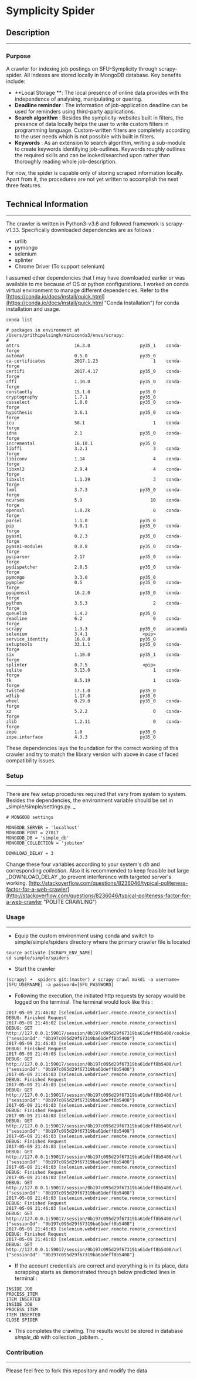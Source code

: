 # Symplicity Spider

## Description

---

### Purpose

A crawler for indexing job postings on SFU-Symplicity through scrapy-spider. All indexes are stored locally in MongoDB database. Key benefits include:

* **Local Storage **: The local presence of online data provides with the independence of analysing, manipulating or quering. 
* **Deadline reminder** : The information of job-application deadline can be used for reminders using third-party applications.
* **Search algorithm** : Besides the symplicity-websites built in filters, the presence of data locally helps the user to write custom filters in programming language. Custom-written filters are completely according to the user needs which is not possible with built in filters.
* **Keywords** : As an extension to search algorithm, writing a sub-module to create keywords identifying job-outlines. Keywords roughly outlines the required skills and can be looked/searched upon rather than thoroughly reading whole job-description.

For now, the spider is capable only of storing scraped information locally. Apart from it, the procedures are not yet written to accomplish the next three features.

## Technical Information

---

The crawler is written in Python3-v3.6 and followed framework is scrapy-v1.33. Specifically downloaded dependencies are as follows :

* urllib 
* pymongo 
* selenium
* splinter 
* Chrome Driver \(To support selenium\)

I assumed other dependencies that I may have downloaded earlier or was available to me because of OS or python configurations. I worked on conda virtual environment to manage different dependencies. Refer to the [https://conda.io/docs/install/quick.html](https://conda.io/docs/install/quick.html "Conda Installation") for conda installation and usage.

```
conda list
```

```
# packages in environment at /Users/prithipalsingh/miniconda3/envs/scrapy:
#
attrs                     16.3.0                   py35_1    conda-forge
automat                   0.5.0                    py35_0  
ca-certificates           2017.1.23                     1    conda-forge
certifi                   2017.4.17                py35_0    conda-forge
cffi                      1.10.0                   py35_0    conda-forge
constantly                15.1.0                   py35_0  
cryptography              1.7.1                    py35_0  
cssselect                 1.0.0                    py35_0    conda-forge
hypothesis                3.6.1                    py35_0    conda-forge
icu                       58.1                          1    conda-forge
idna                      2.1                      py35_0    conda-forge
incremental               16.10.1                  py35_0  
libffi                    3.2.1                         3    conda-forge
libiconv                  1.14                          4    conda-forge
libxml2                   2.9.4                         4    conda-forge
libxslt                   1.1.29                        3    conda-forge
lxml                      3.7.3                    py35_0    conda-forge
ncurses                   5.9                          10    conda-forge
openssl                   1.0.2k                        0    conda-forge
parsel                    1.1.0                    py35_0  
pip                       9.0.1                    py35_0    conda-forge
pyasn1                    0.2.3                    py35_0    conda-forge
pyasn1-modules            0.0.8                    py35_0    conda-forge
pycparser                 2.17                     py35_0    conda-forge
pydispatcher              2.0.5                    py35_0    conda-forge
pymongo                   3.3.0                    py35_0  
pympler                   0.5                      py35_0    conda-forge
pyopenssl                 16.2.0                   py35_0    conda-forge
python                    3.5.3                         2    conda-forge
queuelib                  1.4.2                    py35_0  
readline                  6.2                           0    conda-forge
scrapy                    1.3.3                    py35_0    anaconda
selenium                  3.4.1                     <pip>
service_identity          16.0.0                   py35_0  
setuptools                33.1.1                   py35_0    conda-forge
six                       1.10.0                   py35_1    conda-forge
splinter                  0.7.5                     <pip>
sqlite                    3.13.0                        1    conda-forge
tk                        8.5.19                        1    conda-forge
twisted                   17.1.0                   py35_0  
w3lib                     1.17.0                   py35_0  
wheel                     0.29.0                   py35_0    conda-forge
xz                        5.2.2                         0    conda-forge
zlib                      1.2.11                        0    conda-forge
zope                      1.0                      py35_0  
zope.interface            4.3.3                    py35_0
```

These dependencies lays the foundation for the correct working of this crawler and try to match the library version with above in case of faced compatibility issues.

### Setup

---

There are few setup procedures required that vary from system to system. Besides the dependencies, the environment variable should be set in _simple/simple/settings.py. _

```
# MONGODB settings

MONGODB_SERVER = 'localhost'
MONGODB_PORT = 27017
MONGODB_DB = 'simple_db'
MONGODB_COLLECTION = 'jobitem'

DOWNLOAD_DELAY = 3
```

Change these four variables according to your system's _db_ and corresponding _collection_.  Also it is recommended to keep feasible but large \_DOWNLOAD\_DELAY \_to prevent interference with targeted server's working. [http://stackoverflow.com/questions/8236046/typical-politeness-factor-for-a-web-crawler](http://stackoverflow.com/questions/8236046/typical-politeness-factor-for-a-web-crawler "POLITE CRAWLING")

### Usage

---

* Equip the custom environment using conda and switch to simple/simple/spiders directory where the primary crawler file is located

```
source activate [SCRAPY_ENV_NAME]
cd simple/simple/spiders
```

* Start the crawler 

```
(scrapy) ➜  spiders git:(master) ✗ scrapy crawl makdi -a username=[SFU_USERNAME] -a password=[SFU_PASSWORD]
```

* Following the execution, the initiated http requests by scrapy would be logged on the terminal. The terminal would look like this : 

```
2017-05-09 21:46:02 [selenium.webdriver.remote.remote_connection] DEBUG: Finished Request
2017-05-09 21:46:02 [selenium.webdriver.remote.remote_connection] DEBUG: GET http://127.0.0.1:59017/session/0b197c095d29f67319ba61deff8b5408/cookie {"sessionId": "0b197c095d29f67319ba61deff8b5408"}
2017-05-09 21:46:03 [selenium.webdriver.remote.remote_connection] DEBUG: Finished Request
2017-05-09 21:46:03 [selenium.webdriver.remote.remote_connection] DEBUG: GET http://127.0.0.1:59017/session/0b197c095d29f67319ba61deff8b5408/url {"sessionId": "0b197c095d29f67319ba61deff8b5408"}
2017-05-09 21:46:03 [selenium.webdriver.remote.remote_connection] DEBUG: Finished Request
2017-05-09 21:46:03 [selenium.webdriver.remote.remote_connection] DEBUG: GET http://127.0.0.1:59017/session/0b197c095d29f67319ba61deff8b5408/url {"sessionId": "0b197c095d29f67319ba61deff8b5408"}
2017-05-09 21:46:03 [selenium.webdriver.remote.remote_connection] DEBUG: Finished Request
2017-05-09 21:46:03 [selenium.webdriver.remote.remote_connection] DEBUG: GET http://127.0.0.1:59017/session/0b197c095d29f67319ba61deff8b5408/url {"sessionId": "0b197c095d29f67319ba61deff8b5408"}
2017-05-09 21:46:03 [selenium.webdriver.remote.remote_connection] DEBUG: Finished Request
2017-05-09 21:46:03 [selenium.webdriver.remote.remote_connection] DEBUG: GET http://127.0.0.1:59017/session/0b197c095d29f67319ba61deff8b5408/url {"sessionId": "0b197c095d29f67319ba61deff8b5408"}
2017-05-09 21:46:03 [selenium.webdriver.remote.remote_connection] DEBUG: Finished Request
2017-05-09 21:46:03 [selenium.webdriver.remote.remote_connection] DEBUG: GET http://127.0.0.1:59017/session/0b197c095d29f67319ba61deff8b5408/url {"sessionId": "0b197c095d29f67319ba61deff8b5408"}
2017-05-09 21:46:03 [selenium.webdriver.remote.remote_connection] DEBUG: Finished Request
2017-05-09 21:46:03 [selenium.webdriver.remote.remote_connection] DEBUG: GET http://127.0.0.1:59017/session/0b197c095d29f67319ba61deff8b5408/url {"sessionId": "0b197c095d29f67319ba61deff8b5408"}
2017-05-09 21:46:03 [selenium.webdriver.remote.remote_connection] DEBUG: Finished Request
2017-05-09 21:46:03 [selenium.webdriver.remote.remote_connection] DEBUG: GET http://127.0.0.1:59017/session/0b197c095d29f67319ba61deff8b5408/url {"sessionId": "0b197c095d29f67319ba61deff8b5408"}
```

* If the account credentials are correct and everything is in its place, data scrapping starts as demonstrated through below predicted lines in terminal : 

```
INSIDE JOB
PROCESS_ITEM
ITEM INSERTED
INSIDE JOB
PROCESS_ITEM
ITEM INSERTED
CLOSE SPIDER
```

* This completes the crawling. The results would be stored in database _simple\_db_ with collection _jobitem. _

### Contribution

---

Please feel free to fork this repository and modify the data

